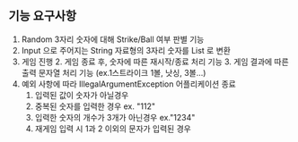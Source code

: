 ## 기능 요구사항

1. Random 3자리 숫자에 대해 Strike/Ball 여부 판별 기능
2. Input 으로 주어지는 String 자료형의 3자리 숫자를 List<Integer> 로 변환
3. 게임 진행
   2. 게임 종료 후, 숫자에 따른 재시작/종료 처리 기능
   3. 게임 결과에 따른 출력 문자열 처리 기능 (ex.1스트라이크 1볼, 낫싱, 3볼...)
4. 예외 사항에 따라 IllegalArgumentException 어플리케이션 종료
   1. 입력된 값이 숫자가 아닐경우
   2. 중복된 숫자를 입력한 경우 ex. "112"
   3. 입력한 숫자의 개수가 3개가 아닌경우 ex."1234"
   4. 재게임 입력 시 1과 2 이외의 문자가 입력된 경우
